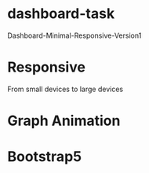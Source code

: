 # dashboard-task
Dashboard-Minimal-Responsive-Version1
# Responsive 
From small devices to large devices
# Graph Animation
# Bootstrap5
